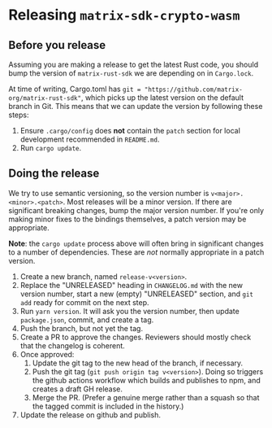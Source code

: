 # Releasing `matrix-sdk-crypto-wasm`

## Before you release

Assuming you are making a release to get the latest Rust code, you should bump
the version of `matrix-rust-sdk` we are depending on in `Cargo.lock`.

At time of writing, Cargo.toml has `git = "https://github.com/matrix-org/matrix-rust-sdk"`,
which picks up the latest version on the default branch in Git. This means that
we can update the version by following these steps:

1. Ensure `.cargo/config` does **not** contain the `patch` section for local
   development recommended in `README.md`.
2. Run `cargo update`.

## Doing the release

We try to use semantic versioning, so the version number is
`v<major>.<minor>.<patch>`. Most releases will be a minor version. If there are
significant breaking changes, bump the major version number. If you're only
making minor fixes to the bindings themselves, a patch version may be
appropriate.

**Note**: the `cargo update` process above will often bring in significant
changes to a number of dependencies. These are _not_ normally appropriate in a
patch version.

1. Create a new branch, named `release-v<version>`.
2. Replace the "UNRELEASED" heading in `CHANGELOG.md` with the new version
   number, start a new (empty) "UNRELEASED" section, and `git add` ready for
   commit on the next step.
3. Run `yarn version`. It will ask you the version number, then update
   `package.json`, commit, and create a tag.
4. Push the branch, but not yet the tag.
5. Create a PR to approve the changes. Reviewers should mostly check that the
   changelog is coherent.
6. Once approved:
    1. Update the git tag to the new head of the branch, if necessary.
    2. Push the git tag (`git push origin tag v<version>`). Doing so triggers
       the github actions workflow which builds and publishes to npm, and
       creates a draft GH release.
    3. Merge the PR. (Prefer a genuine merge rather than a squash so that
       the tagged commit is included in the history.)
7. Update the release on github and publish.
